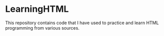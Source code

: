 # LearningHTML
This  repository contains code that I have used to practice and learn HTML programming from various sources.
